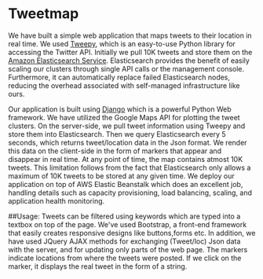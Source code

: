 # Tweetmap

We have built a simple web application that maps tweets to their location in real time. We used <a href=http://www.tweepy.org/> Tweepy</a>, which is an easy-to-use Python library for accessing the Twitter API. Initially we pull 10K tweets and store them on the <a href= https://aws.amazon.com/elasticsearch-service/> Amazon Elasticsearch Service</a>. Elasticsearch provides the benefit of easily scaling our clusters through single API calls or the management console. Furthermore, it can automatically replace failed Elasticsearch nodes, reducing the overhead associated with self-managed infrastructure like ours. 


Our application is built using <a href=https://www.djangoproject.com/Django> Django</a> which is a powerful Python Web framework. We have utilized the Google Maps API for plotting the tweet clusters. On the server-side, we pull tweet information using Tweepy and store them into Elasticsearch. Then we query Elasticsearch every 5 seconds, which returns tweet/location data in the Json format. We render this data on the client-side in the form of markers that appear and disappear in real time. At any point of time, the map contains atmost 10K tweets. This limitation follows from the fact that Elasticsearch only allows a maximum of 10K tweets to be stored at any given time. We deploy our application on top of AWS Elastic Beanstalk which does an excellent job, handling details such as capacity provisioning, load balancing, scaling, and application health monitoring. 


##Usage:
Tweets can be filtered using keywords which are typed into a textbox on top of the page. We've used Bootstrap, a front-end framework that easily creates responsive designs like buttons,forms etc. In addition, we have used JQuery AJAX methods for exchanging (Tweet/loc) Json data with the server, and for updating only parts of the web page. The markers indicate locations from where the tweets were posted. If we click on the marker, it displays the real tweet in the form of a string. 
